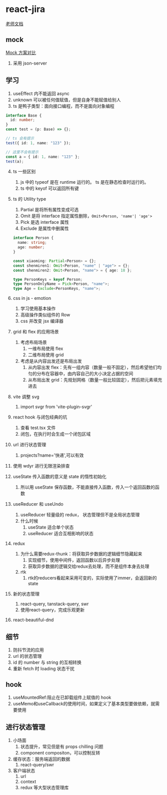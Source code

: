 # react-jira

[老师文档](https://www.notion.so/React-491ad0643476437cafde50bee4dde6ed)

## mock

[Mock 方案对比](https://www.notion.so/2-3-Mock-d42d2ee2ae7c4347b458b96ce3e7d7c3)

1. 采用 json-server

## 学习

1. useEffect 内不能返回 async
2. unknown 可以被任何值赋值，但是自身不能赋值给别人
3. ts 是鸭子类型：面向接口编程，而不是面向对象编程

```ts
interface Base {
  id: number;
}
const test = (p: Base) => {};

// ts 会有提示
test({ id: 1, name: "123" });

// 这里不会有提示
const a = { id: 1, name: "123" };
test(a);
```

4. ts 一些区别
   1. js 中的 typeof 是在 runtime 运行的。 ts 是在静态检查时运行的。
   2. ts 中的 keyof 可以返回所有键
5. ts 的 Utility type

   1. Partial 是将所有属性变成可选
   2. Omit 是将 interface 指定属性删除，`Omit<Person, 'name'| 'age'>`
   3. Pick 是选 interface 属性
   4. Exclude 是属性中删属性

   ```ts
   interface Person {
     name: string;
     age: number;
   }

   const xiaoming: Partial<Person> = {};
   const shenmiren1: Omit<Person, "name" | "age"> = {};
   const shenmiren2: Omit<Person, "name"> = { age: 18 };

   type PersonKeys = keyof Person;
   type PersonOnlyName = Pick<Person, "name">;
   type Age = Exclude<PersonKeys, "name">;
   ```

6. css in js - emotion
   1. 学习使用基本操作
   2. 高级操作类似组件的 Row
   3. css 并改变 jsx 编译器
7. grid 和 flex 的应用场景
   1. 考虑布局场景
      1. 一维布局使用 flex
      2. 二维布局使用 grid
   2. 考虑是从内容出发还是布局出发
      1. 从内容出发 flex：先有一组内容（数量一般不固定），然后希望他们均匀的分布在容器中，由内容自己的大小决定占据的空间
      2. 从布局出发 grid：先规划网格（数量一般比较固定），然后把元素填充进去
8. vite 调整 svg
   1. import svgr from 'vite-plugin-svgr'
9. react hook 与闭包经典的坑
   1. 查看 test.tsx 文件
   2. 闭包，在执行时会生成一个闭包区域
10. url 进行状态管理
    1.  projects?name='快递',可以有效
11. 使用 wdyr 进行无限渲染排查
12. useState 传入函数的意义是 state 的惰性初始化
    1.  所以用 useState 保存函数，不能直接传入函数，传入一个返回函数的函数
13. useReducer 和 useUndo
    1.  useReducer 轻量级的 redux， 状态管理但不是全局状态管理
    2.  什么时候
        1.  useState 适合单个状态
        2.  useReducer 适合互相影响的状态
14. redux
    1.  为什么需要redux-thunk：将获取异步数据的逻辑细节隐藏起来
        1.  实现细节，使用中间件，返回函数以后异步处理
        2.  获取异步数据的逻辑交给redux去处理，而不是组件本身去处理
    2.  rtk
        1.  rtk的reducers看起来采用可变的，实际使用了immer，会返回新的state
15. 新的状态管理
    1.  react-query, tanstack-query, swr
    2.  使用react-query，完成乐观更新
16. react-beautiful-dnd
## 细节
1. 防抖节流的应用
2. url 的状态管理
3. id 的 number 与 string 的互相转换
4. 重新 fetch 时 loading 状态干扰

## hook
1. useMountedRef:阻止在已卸载组件上赋值的 hook
2. useMemo和useCallback的使用时间，如果定义了基本类型要做依赖，就需要使用

## 进行状态管理
1. 小场面
   1. 状态提升，常见但是有 props chilling 问题
   2. component compositon，可以控制反转
2. 缓存状态：服务端返回的数据
   1. react-query/swr
3. 客户端状态
   1. url
   2. context
   3. redux 等大型状态管理库